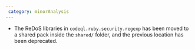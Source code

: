 ```yaml
---
 category: minorAnalysis
---
```

 * The ReDoS libraries in `codeql.ruby.security.regexp` has been moved to a shared pack inside the `shared/` folder, and the previous location has been deprecated.